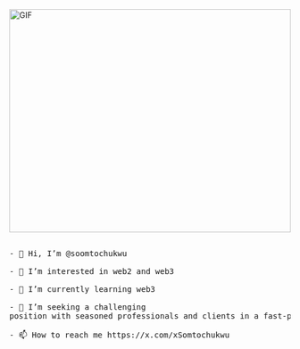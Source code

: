 
<div>
  <img alt="GIF" src="[https://github.com/abhisheknaiidu/abhisheknaiidu/blob/master/code.gif?raw=true](https://lh3.googleusercontent.com/pw/ABLVV85BVFwGChQd12T1a4cwcsnUkkGgZtP8rmVgHjU437MKLGKfRV1-tnZZXKRdEJG1toTYbRypiB2aLAkiYIHzMejfMuaqBI5Y-a1-IZMWN7wITlJh9G7U3-GvKFY9qqwCVMLAA1JmK3e_7z1m1ZLUP7ZWk_FVkI38CIyfYW9H_-Ij8UBnihBOpxEtmQCHIV0xRnf02RTLFMcLrROBcO6FDWhhy7H0Hpl8lPpzXlYgNBI9CccgpOHz6_w517ZoqgbE6GANwmrV5TqBIw9vhK4yrbOofefrIK6xMKNIb7SbG-pqe6mOcr7Pi9KeYIkokGMiIZ5lb5kLvp7brvVxnj3PKYmgVOGWZywOl8epkIRPI8thRNOkwfBgWZlb0S6x7B1dE1yXG9Hn8tYJmujJuZlV7OkIKBESvGTAlSvR1bLS_-_e8mAzWgXtUXeEaI4QSdXM4BAMKXeYeeIKPRxSRz4lJv7oGn9VvDBBR7uiwPZw_9fbzoXo1zNmy-mS1pV7TESB0G-U3qgQ0xaN6VFum1tLTr9xQRZrmPe-ACgO9TBiDeFJG5cJeFtQGMOBHvo-K12DttuNx_xyEfplG9h3a089h4WtDMwQHsQD5qpguMrO0kmYPIYmHcD-jaQ1gEaViQn0x6qNbEI8357l2h6ulCAKD0U-eIOFmmWxyyoXI4tc2j-7q7bwBWZnvaQho2gb7bnw8SAcDMIdLz1vpbbd2RuBjYE6Q4-F3XlCXAPZ46X6Ya3sJXdik7EsYAymUBa6edcesNCWKuM0HaH2VB5LuXNfUGqhiLGUHqg8imeHr5nu6YZ97erNYPOO_q55Zs1pxDhkpLzwwBUTXssSrCqMyZnDUKbeMFcVXofdg52HwIAv52vguwBhE8WglNVfbX43aEa9Pw=w638-h613-s-no-gm?authuser=0)https://lh3.googleusercontent.com/pw/ABLVV85BVFwGChQd12T1a4cwcsnUkkGgZtP8rmVgHjU437MKLGKfRV1-tnZZXKRdEJG1toTYbRypiB2aLAkiYIHzMejfMuaqBI5Y-a1-IZMWN7wITlJh9G7U3-GvKFY9qqwCVMLAA1JmK3e_7z1m1ZLUP7ZWk_FVkI38CIyfYW9H_-Ij8UBnihBOpxEtmQCHIV0xRnf02RTLFMcLrROBcO6FDWhhy7H0Hpl8lPpzXlYgNBI9CccgpOHz6_w517ZoqgbE6GANwmrV5TqBIw9vhK4yrbOofefrIK6xMKNIb7SbG-pqe6mOcr7Pi9KeYIkokGMiIZ5lb5kLvp7brvVxnj3PKYmgVOGWZywOl8epkIRPI8thRNOkwfBgWZlb0S6x7B1dE1yXG9Hn8tYJmujJuZlV7OkIKBESvGTAlSvR1bLS_-_e8mAzWgXtUXeEaI4QSdXM4BAMKXeYeeIKPRxSRz4lJv7oGn9VvDBBR7uiwPZw_9fbzoXo1zNmy-mS1pV7TESB0G-U3qgQ0xaN6VFum1tLTr9xQRZrmPe-ACgO9TBiDeFJG5cJeFtQGMOBHvo-K12DttuNx_xyEfplG9h3a089h4WtDMwQHsQD5qpguMrO0kmYPIYmHcD-jaQ1gEaViQn0x6qNbEI8357l2h6ulCAKD0U-eIOFmmWxyyoXI4tc2j-7q7bwBWZnvaQho2gb7bnw8SAcDMIdLz1vpbbd2RuBjYE6Q4-F3XlCXAPZ46X6Ya3sJXdik7EsYAymUBa6edcesNCWKuM0HaH2VB5LuXNfUGqhiLGUHqg8imeHr5nu6YZ97erNYPOO_q55Zs1pxDhkpLzwwBUTXssSrCqMyZnDUKbeMFcVXofdg52HwIAv52vguwBhE8WglNVfbX43aEa9Pw=w638-h613-s-no-gm?authuser=0" width="100%" height="400" />
</div>

<pre>  
- 👋 Hi, I’m @soomtochukwu

- 👀 I’m interested in web2 and web3

- 🌱 I’m currently learning web3

- 💞️ I’m seeking a challenging
position with seasoned professionals and clients in a fast-paced environment

- 📫 How to reach me https://x.com/xSomtochukwu
</pre>

<!---
soomtochukwu/soomtochukwu is a ✨ special ✨ repository because its `README.md` (this file) appears on your GitHub profile.
You can click the Preview link to take a look at your changes.
--->
